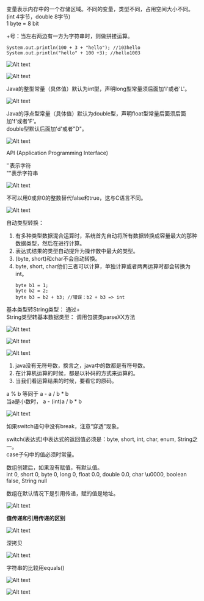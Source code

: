 变量表示内存中的一个存储区域。不同的变量，类型不同，占用空间大小不同。(int 4字节，double 8字节)  
1 byte = 8 bit

+号：当左右两边有一方为字符串时，则做拼接运算。

```
System.out.println(100 + 3 + "hello"); //103hello
System.out.println("hello" + 100 +3); //hello1003
```

![Alt text](image/day2/image.png)


![Alt text](image/day2/image-1.png)

Java的整型常量（具体值）默认为int型，声明long型常量须后面加'l'或者'L'。


![Alt text](image/day2/image-2.png)

Java的浮点型常量（具体值）默认为double型，声明float型常量后面须后面加'f'或者'F'。  
double型默认后面加'd'或者"D"。

![Alt text](image/day2/image-3.png)

API (Application Programming Interface)

''表示字符  
""表示字符串

![Alt text](image/day2/image-4.png)

不可以用0或非0的整数替代false和true，这与C语言不同。

![Alt text](image/day2/image-5.png)

自动类型转换：  
1. 有多种类型数据混合运算时，系统首先自动将所有数据转换成容量最大的那种数据类型，然后在进行计算。
2. 表达式结果的类型自动提升为操作数中最大的类型。
3. (byte, short)和char不会自动转换。
4. byte, short, char他们三者可以计算，单独计算或者两两运算时都会转换为int。
   ```
   byte b1 = 1;
   byte b2 = 2;
   byte b3 = b2 + b3; //错误：b2 + b3 => int
   ```

基本类型转String类型： 通过+  
String类型转基本数据类型： 调用包装类parseXX方法

![Alt text](image/day2/image-6.png)

![Alt text](image/day2/image-7.png)

![Alt text](image/day2/image-8.png)

1. java没有无符号数，换言之，java中的数都是有符号数。
2. 在计算机运算的时候，都是以补码的方式来运算的。
3. 当我们看运算结果的时候，要看它的原码。

a % b 等同于 a - a / b * b  
当a是小数时， a - (int)a / b * b

![Alt text](image/day2/image-9.png)

如果switch语句中没有break，注意“穿透”现象。

switch(表达式)中表达式的返回值必须是：byte, short, int, char, enum, String之一。  
case子句中的值必须时常量。

数组创建后，如果没有赋值，有默认值。  
int 0, short 0, byte 0, long 0, float 0.0, double 0.0, char \u0000, boolean false, String null

数组在默认情况下是引用传递，赋的值是地址。

![Alt text](image/day2/image-10.png)

**值传递和引用传递的区别**

![Alt text](image/day2/image-11.png)

深拷贝

![Alt text](image/day2/image-12.png)

字符串的比较用equals()

![Alt text](image/day2/image-13.png)

![Alt text](image/day2/image-14.png)